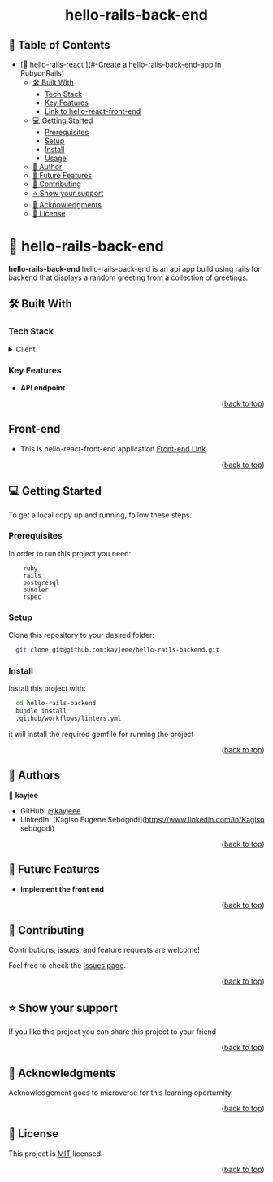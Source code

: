 <a name="readme-top"></a>

<div align="center">

  <h1><b>hello-rails-back-end</b></h1>

</div>

<!-- TABLE OF CONTENTS -->

## 📗 Table of Contents

- [📖 hello-rails-react ](#-Create a hello-rails-back-end-app in RubyonRails)
  - [🛠 Built With ](#-built-with-)
    - [Tech Stack ](#tech-stack-)
    - [Key Features ](#key-features-)
     - [ Link to hello-react-front-end](#front-end)
  - [💻 Getting Started ](#-getting-started-)
    - [Prerequisites](#prerequisites)
    - [Setup](#setup)
    - [Install](#install)
    - [Usage](#usage)
  - [👥 Author ](#-author-)
  - [🔭 Future Features ](#-future-features-)
  - [🤝 Contributing ](#-contributing-)
  - [⭐️ Show your support ](#️-show-your-support-)
  - [🙏 Acknowledgments ](#-acknowledgments-)
  - [📝 License ](#-license-)

<!-- PROJECT DESCRIPTION -->

# 📖 hello-rails-back-end <a name="about-project"></a>

**hello-rails-back-end** 
hello-rails-back-end is an api app build using rails for backend that displays a random greeting from a collection of greetings.

## 🛠 Built With <a name="built-with"></a>

### Tech Stack <a name="tech-stack"></a>

<details>
  <summary>Client</summary>
    <li><a href="https://www.ruby-lang.org/en/">Ruby</a></li>
</details>

<!-- Features -->

### Key Features <a name="key-features"></a>
- **API endpoint**

<p align="right">(<a href="#readme-top">back to top</a>)</p>

<!-- Link to front-end -->

## Front-end <a name="front-end"></a>

- This is hello-react-front-end application <a href="https://github.com/kayjeee/hello-react-front-end-kayjeee">Front-end Link</a>

<p align="right">(<a href="#readme-top">back to top</a>)</p>




<!-- GETTING STARTED -->

## 💻 Getting Started <a name="getting-started"></a>

To get a local copy up and running, follow these steps.

### Prerequisites

In order to run this project you need:

```
    ruby
    rails
    postgresql
    bundler
    rspec
```

### Setup

Clone this repository to your desired folder:

```bash
  git clone git@github.com:kayjeee/hello-rails-backend.git
```

### Install

Install this project with:

```bash
  cd hello-rails-backend
  bundle install
  .github/workflows/linters.yml
```

it will install the required gemfile for running the project

<p align="right">(<a href="#readme-top">back to top</a>)</p>

<!-- AUTHORS -->

## 👥 Authors <a name="author"></a>

👤 **kayjee**

- GitHub: [@kayjeee](https://github.com/Kayjeee)
- LinkedIn: [Kagiso Eugene Sebogodi](https://www.linkedin.com/in/Kagiso sebogodi)

<p align="right">(<a href="#readme-top">back to top</a>)</p>

<!-- FUTURE FEATURES -->

## 🔭 Future Features <a name="future-features"></a>
- **Implement the front end**

<p align="right">(<a href="#readme-top">back to top</a>)</p>

<!-- CONTRIBUTING -->

## 🤝 Contributing <a name="contributing"></a>

Contributions, issues, and feature requests are welcome!

Feel free to check the [issues page](https://github.com/kayjeee/hello-rails-backend/issues/2).

<p align="right">(<a href="#readme-top">back to top</a>)</p>

<!-- SUPPORT -->

## ⭐️ Show your support <a name="support"></a>

If you like this project you can share this project to your friend

<p align="right">(<a href="#readme-top">back to top</a>)</p>

<!-- ACKNOWLEDGEMENTS -->

## 🙏 Acknowledgments <a name="acknowledgements"></a>

Acknowledgement goes to microverse for this learning oporturnity


<p align="right">(<a href="#readme-top">back to top</a>)</p>

<!-- LICENSE mit-->

## 📝 License  <a name="license"></a>

This project is [MIT](./LICENSE) licensed. 

<p align="right">(<a href="#readme-top">back to top</a>)</p>
